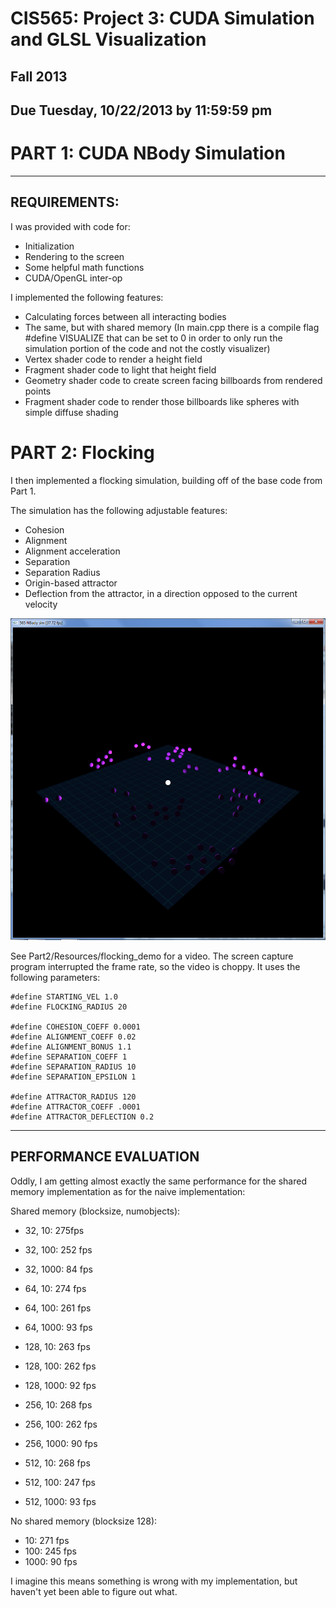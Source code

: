 CIS565: Project 3: CUDA Simulation and GLSL Visualization
===
Fall 2013
---
Due Tuesday, 10/22/2013 by 11:59:59 pm
---

PART 1: CUDA NBody Simulation
===
---
REQUIREMENTS:
---
I was provided with code for:
 *  Initialization
 *  Rendering to the screen
 *  Some helpful math functions
 *  CUDA/OpenGL inter-op

I implemented the following features:
 *  Calculating forces between all interacting bodies
 *  The same, but with shared memory (In main.cpp there is a compile flag #define VISUALIZE that can be set to 0 in order to only run the simulation portion of the code and not the costly visualizer)
 *  Vertex shader code to render a height field
 *  Fragment shader code to light that height field
 *  Geometry shader code to create screen facing billboards from rendered points
 *  Fragment shader code to render those billboards like spheres with simple diffuse shading

PART 2: Flocking
===

I then implemented a flocking simulation, building off of the base code from Part 1.

The simulation has the following adjustable features:
 *  Cohesion
 *  Alignment
 *  Alignment acceleration
 *  Separation
 *  Separation Radius
 *  Origin-based attractor
 *  Deflection from the attractor, in a direction opposed to the current velocity

![Flocking simulation](Part2/resources/flocking.PNG)

See Part2/Resources/flocking_demo for a video. The screen capture program interrupted the frame rate, so the video is choppy. It uses the following parameters:

````
#define STARTING_VEL 1.0
#define FLOCKING_RADIUS 20

#define COHESION_COEFF 0.0001
#define ALIGNMENT_COEFF 0.02
#define ALIGNMENT_BONUS 1.1
#define SEPARATION_COEFF 1
#define SEPARATION_RADIUS 10
#define SEPARATION_EPSILON 1

#define ATTRACTOR_RADIUS 120
#define ATTRACTOR_COEFF .0001
#define ATTRACTOR_DEFLECTION 0.2
````

---
PERFORMANCE EVALUATION
---

Oddly, I am getting almost exactly the same performance for the shared memory implementation as for the naive implementation:

Shared memory (blocksize, numobjects):

 * 32,  10:   275fps
 * 32,  100:  252 fps
 * 32,  1000:  84 fps
 

 * 64,  10:   274 fps
 * 64,  100:  261 fps
 * 64,  1000:  93 fps
 

 * 128, 10:   263 fps
 * 128, 100:  262 fps
 * 128, 1000:  92 fps
 
 * 256, 10:   268 fps
 * 256, 100:  262 fps
 * 256, 1000:  90 fps
 

 * 512, 10:   268 fps
 * 512, 100:  247 fps
 * 512, 1000:  93 fps

No shared memory (blocksize 128):

 * 10:  271 fps
 * 100: 245 fps
 * 1000: 90 fps

I imagine this means something is wrong with my implementation, but haven't yet been able to figure out what.
